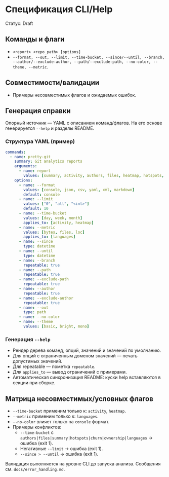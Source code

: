 # Спецификация CLI/Help

Статус: Draft

## Команды и флаги
- `<report> <repo_path> [options]`
- `--format, --out, --limit, --time-bucket, --since/--until, --branch, --author/--exclude-author, --path/--exclude-path, --no-color, --theme, --metric`.

## Совместимости/валидации
- Примеры несовместимых флагов и ожидаемых ошибок.

## Генерация справки
Опорный источник — YAML с описанием команд/флагов. На его основе генерируется `--help` и разделы README.

### Структура YAML (пример)
```yaml
commands:
  - name: pretty-git
    summary: Git analytics reports
    arguments:
      - name: report
        values: [summary, activity, authors, files, heatmap, hotspots, churn, ownership, languages]
    options:
      - name: --format
        values: [console, json, csv, yaml, xml, markdown]
        default: console
      - name: --limit
        values: ["0", "all", "<int>"]
        default: 10
      - name: --time-bucket
        values: [day, week, month]
        applies_to: [activity, heatmap]
      - name: --metric
        values: [bytes, files, loc]
        applies_to: [languages]
      - name: --since
        type: datetime
      - name: --until
        type: datetime
      - name: --branch
        repeatable: true
      - name: --path
        repeatable: true
      - name: --exclude-path
        repeatable: true
      - name: --author
        repeatable: true
      - name: --exclude-author
        repeatable: true
      - name: --out
        type: path
      - name: --no-color
      - name: --theme
        values: [basic, bright, mono]
```

### Генерация `--help`
- Рендер дерева команд, опций, значений и значений по умолчанию.
- Для опций с ограниченным доменом значений — печать допустимых значений.
- Для repeatable — пометка `repeatable`.
- Для `applies_to` — вывод ограничений с примерами.
- Автоматическая синхронизация README: куски help вставляются в секции при сборке.

## Матрица несовместимых/условных флагов

- `--time-bucket` применим только к: `activity`, `heatmap`.
- `--metric` применим только к: `languages`.
- `--no-color` влияет только на `console` формат.
- Примеры конфликтов:
  - `--time-bucket` с `authors|files|summary|hotspots|churn|ownership|languages` → ошибка (exit 1).
  - Негативные `--limit` → ошибка (exit 1).
  - `--since > --until` → ошибка (exit 1).

Валидация выполняется на уровне CLI до запуска анализа. Сообщения см. `docs/error_handling.md`.
